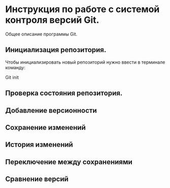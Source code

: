 # Инструкция по работе с системой контроля версий Git.

Общее описание программы Git.

## Инициализация репозитория. 

Чтобы инициализировать новый репозиторий нужно ввести в терминале команду:

  Git init
   

## Проверка состояния репозитория.

## Добавление версионности

## Сохранение изменений

## История изменений

## Переключение между сохранениями
## Сравнение версий